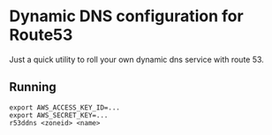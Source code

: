 # Dynamic DNS configuration for Route53

Just a quick utility to roll your own dynamic dns service with route 53.

## Running
```
export AWS_ACCESS_KEY_ID=...
export AWS_SECRET_KEY=...
r53ddns <zoneid> <name>
```

